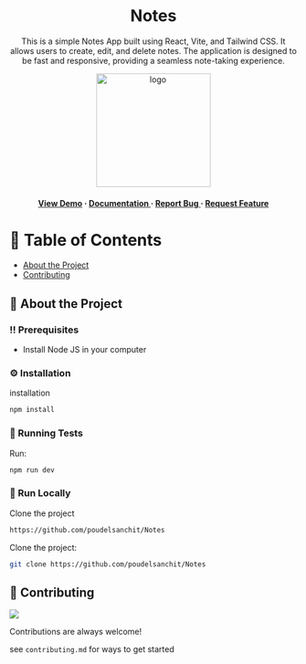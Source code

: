 <div align='center'>


<h1>Notes</h1>
<p>This is a simple Notes App built using React, Vite, and Tailwind CSS. It allows users to create, edit, and delete notes. The application is designed to be fast and responsive, providing a seamless note-taking experience.</p>
<img src=https://cdn.dribbble.com/userupload/10265008/file/original-6bcd0655e71badf9301c10225c149c48.png?resize=1200x2545 alt="logo" width=200 height=199 />


<h4> <a href=https://notesios.vercel.app/home>View Demo</a> <span> · </span> <a href="https://github.com/poudelsanchit/Noteios/blob/master/README.md"> Documentation </a> <span> · </span> <a href="https://github.com/poudelsanchit/Noteios/issues"> Report Bug </a> <span> · </span> <a href="https://github.com/poudelsanchit/Noteios/issues"> Request Feature </a> </h4>


</div>

# :notebook_with_decorative_cover: Table of Contents

- [About the Project](#star2-about-the-project)
- [Contributing](#wave-contributing)


## :star2: About the Project


### :bangbang: Prerequisites

- Install Node JS in your computer


### :gear: Installation

installation
```bash
npm install
```


### :test_tube: Running Tests

Run:
```bash
npm run dev
```


### :running: Run Locally

Clone the project

```bash
https://github.com/poudelsanchit/Notes
```
Clone the project:
```bash
git clone https://github.com/poudelsanchit/Notes
```


## :wave: Contributing

<a href="https://github.com/poudelsanchit/Notes/graphs/contributors"> <img src="https://contrib.rocks/image?repo=Louis3797/awesome-readme-template" /> </a>

Contributions are always welcome!

see `contributing.md` for ways to get started
